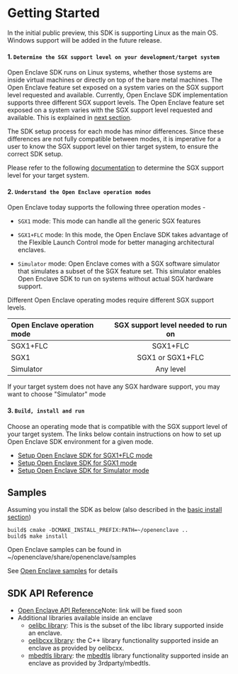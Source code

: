 Getting Started 
===============

In the initial public preview, this SDK is supporting Linux as the main OS. Windows support will be added in the future release.

#### 1. `Determine the SGX support level on your development/target system`

Open Enclave SDK runs on Linux systems, whether those systems are inside virtual machines or directly on top of the bare metal machines.
The Open Enclave feature set exposed on a system varies on the SGX support level requested and available.
Currently, Open Enclave SDK implementation supports three different SGX support levels. The Open Enclave feature set exposed on a system varies with the SGX support level requested and available. This is explained in [next section](GettingStarted.md#2-understand-the-open-enclave-operation-modes). 

The SDK setup process for each mode has minor differences. Since these differences are not fully compatible between modes, it is imperative for a user to know the SGX support level on thier target system, to ensure the correct SDK setup.  

Please refer to the following [documentation](SGXSupportLevel.md) to determine the SGX support level for your target system. 

#### 2. `Understand the Open Enclave operation modes`

  Open Enclave today supports the following three operation modes -

   - `SGX1` mode: This mode can handle all the generic SGX features

   - `SGX1+FLC` mode: In this mode, the Open Enclave SDK takes advantage of the Flexible Launch Control mode for 
                      better managing architectural enclaves.

   - `Simulator` mode: Open Enclave comes with a SGX software simulator that simulates a subset of the 
                       SGX feature set. This simulator enables Open Enclave SDK to run on systems without 
                       actual SGX hardware support.

   Different Open Enclave operating modes require different SGX support levels.

   | Open Enclave operation mode|  SGX support level needed to run on |
   |:---------------------------|:-----------------------------------:|
   | SGX1+FLC                   | SGX1+FLC                            |
   | SGX1                       | SGX1 or SGX1+FLC                    |
   | Simulator                  | Any level                           |
   
   If your target system does not have any SGX hardware support, you may want to choose "Simulator" mode 
       
#### 3. `Build, install and run`

   Choose an operating mode that is compatible with the SGX support level of your target system.
   The links below contain instructions on how to set up Open Enclave SDK environment for a given mode.

  - [Setup Open Enclave SDK for SGX1+FLC mode](SGX1FLCGettingStarted.md)   
  - [Setup Open Enclave SDK for SGX1 mode](SGX1GettingStarted.md)
  - [Setup Open Enclave SDK for Simulator mode](SimulatorGettingStarted.md)
   
Samples
-------------------------------

Assuming you install the SDK as below (also described in the [basic install section](InstallInfo.md#basic-install))

    build$ cmake -DCMAKE_INSTALL_PREFIX:PATH=~/openenclave ..
    build$ make install

Open Enclave samples can be found in ~/openenclave/share/openenclave/samples

See [Open Enclave samples](sampledocs/README.md) for details

  
    
SDK API Reference
-------------------------------
- [Open Enclave API Reference](https://microsoft.github.io/openenclave)Note: link will be fixed soon
- Additional libraries available inside an enclave
  - [oelibc library](../LibcSupport.md): This is the subset of the libc library supported inside an enclave.
  - [oelibcxx library](../LibcxxSupport.md): the C++ library functionality supported inside an enclave as 
                        provided by oelibcxx.
  - [mbedtls library](../MbedtlsSupport.md): the [mbedtls](https://tls.mbed.org/) library functionality supported inside an
    enclave as provided by 3rdparty/mbedtls.


